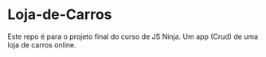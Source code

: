# Loja-de-Carros
Este repo é para o projeto final do curso de JS Ninja. Um  app (Crud) de uma loja de carros online.
